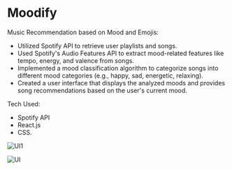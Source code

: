# Moodify

Music Recommendation based on Mood and Emojis:
- Utilized Spotify API to retrieve user playlists and songs.
- Used Spotify's Audio Features API to extract mood-related features like tempo, energy, and valence from songs.
- Implemented a mood classification algorithm to categorize songs into different mood categories (e.g., happy, sad, energetic, relaxing).
- Created a user interface that displays the analyzed moods and provides song recommendations based on the user's current mood.

Tech Used:
- Spotify API
- React.js
- CSS.

![UI1](https://github.com/LabibBhuiyan/moodify/assets/129128529/7a9d7f05-b439-4c2c-923b-863ee0d74ec8)

![UI](https://github.com/LabibBhuiyan/moodify/assets/129128529/27359ff2-4775-43f8-85c7-b9d69290063a)

